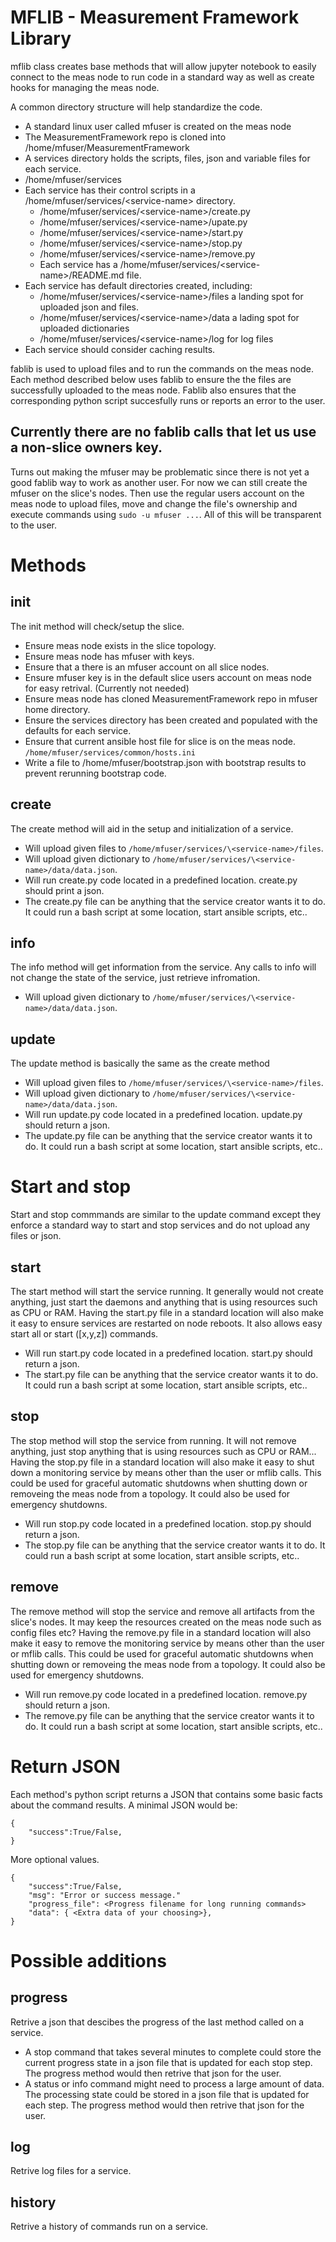 # MFLIB - Measurement Framework Library 

mflib class creates base methods that will allow jupyter notebook to easily connect to the meas node to run code in a standard way as well as create hooks for managing the meas node.

A common directory structure will help standardize the code.

* A standard linux user called mfuser is created on the meas node 
* The MeasurementFramework repo is cloned into /home/mfuser/MeasurementFramework
* A services directory holds the scripts, files, json and variable files for each service.
 * /home/mfuser/services 
* Each service has their control scripts in a /home/mfuser/services/\<service-name> directory. 
  * /home/mfuser/services/\<service-name>/create.py
  * /home/mfuser/services/\<service-name>/upate.py
  * /home/mfuser/services/\<service-name>/start.py
  * /home/mfuser/services/\<service-name>/stop.py
  * /home/mfuser/services/\<service-name>/remove.py
  * Each service has a /home/mfuser/services/\<service-name>/README.md file.
* Each service has default directories created, including:
  * /home/mfuser/services/\<service-name>/files  a landing spot for uploaded json and files. 
  * /home/mfuser/services/\<service-name>/data   a lading spot for uploaded dictionaries
  * /home/mfuser/services/\<service-name>/log    for log files
* Each service should consider caching results.

fablib is used to upload files and to run the commands on the meas node. Each method described below uses fablib to ensure the the files are successfully uploaded to the meas node. Fablib also ensures that the corresponding python script succesfully runs or reports an error to the user. 

## Currently there are no fablib calls that let us use a non-slice owners key.
Turns out making the mfuser may be problematic since there is not yet a good fablib way to work as another user. For now we can still create the mfuser on the slice's nodes. Then use the regular users account on the meas node to upload files, move and change the file's ownership and execute commands using `sudo -u mfuser ...`. All of this will be transparent to the user.


# Methods

## init
The init method will check/setup the slice. 
* Ensure meas node exists in the slice topology.
* Ensure meas node has mfuser with keys.
* Ensure that a there is an mfuser account on all slice nodes. 
* Ensure mfuser key is in the default slice users account on meas node for easy retrival. (Currently not needed) 
* Ensure meas node has cloned MeasurementFramework repo in mfuser home directory.
* Ensure the services directory has been created and populated with the defaults for each service.
* Ensure that current ansible host file for slice is on the meas node. `/home/mfuser/services/common/hosts.ini`
* Write a file to /home/mfuser/bootstrap.json with bootstrap results to prevent rerunning bootstrap code.

## create
The create method will aid in the setup and initialization of a service. 
* Will upload given files to `/home/mfuser/services/\<service-name>/files`.
* Will upload given dictionary to `/home/mfuser/services/\<service-name>/data/data.json`. 
* Will run create.py code located in a predefined location. create.py should print a json. 
* The create.py file can be anything that the service creator wants it to do. It could run a bash script at some location, start ansible scripts, etc..

## info
The info method will get information from the service. Any calls to info will not change the state of the service, just retrieve infromation.
* Will upload given dictionary to `/home/mfuser/services/\<service-name>/data/data.json`. 

## update
The update method is basically the same as the create method 
* Will upload given files to `/home/mfuser/services/\<service-name>/files`.
* Will upload given dictionary to `/home/mfuser/services/\<service-name>/data/data.json`. 
* Will run update.py code located in a predefined location. update.py should return a json. 
 * The update.py file can be anything that the service creator wants it to do. It could run a bash script at some location, start ansible scripts, etc..

# Start and stop 
Start and stop commmands are similar to the update command except they enforce a standard way to start and stop services and do not upload any files or json.

## start
The start method will start the service running. It generally would not create anything, just start the daemons and anything that is using resources such as CPU or RAM. 
Having the start.py file in a standard location will also make it easy to ensure services are restarted on node reboots. It also allows easy start all or start ([x,y,z]) commands.
* Will run start.py code located in a predefined location. start.py should return a json. 
 * The start.py file can be anything that the service creator wants it to do. It could run a bash script at some location, start ansible scripts, etc..

## stop
The stop method will stop the service from running. It will not remove anything, just stop anything that is using resources such as CPU or RAM... 
Having the stop.py file in a standard location will also make it easy to shut down a monitoring service by means other than the user or mflib calls. This could be used for graceful automatic shutdowns when shutting down or removeing the meas node from a topology. It could also be used for emergency shutdowns. 
* Will run stop.py code located in a predefined location. stop.py should return a json. 
 * The stop.py file can be anything that the service creator wants it to do. It could run a bash script at some location, start ansible scripts, etc..

## remove
The remove method will stop the service and remove all artifacts from the slice's nodes. It may keep the resources created on the meas node such as config files etc?
Having the remove.py file in a standard location will also make it easy to remove the monitoring service by means other than the user or mflib calls. This could be used for graceful automatic shutdowns when shutting down or removeing the meas node from a topology. It could also be used for emergency shutdowns. 
* Will run remove.py code located in a predefined location. remove.py should return a json. 
 * The remove.py file can be anything that the service creator wants it to do. It could run a bash script at some location, start ansible scripts, etc..


# Return JSON
Each method's python script returns a JSON that contains some basic facts about the command results. A minimal JSON would be:

```
{ 
    "success":True/False,
}
```

More optional values.

```
{ 
    "success":True/False,
    "msg": "Error or success message."
    "progress_file": <Progress filename for long running commands>
    "data": { <Extra data of your choosing>},
}
```


# Possible additions
 ## progress
Retrive a json that descibes the progress of the last method called on a service. 
* A stop command that takes several minutes to complete could store the current progress state in a json file that is updated for each stop step. The progress method would then retrive that json for the user.
* A status or info command might need to process a large amount of data. The processing state could be stored in a json file that is updated for each step. The progress method would then retrive that json for the user.
 ## log
 Retrive log files for a service. 
 ## history
 Retrive a history of commands run on a service.
